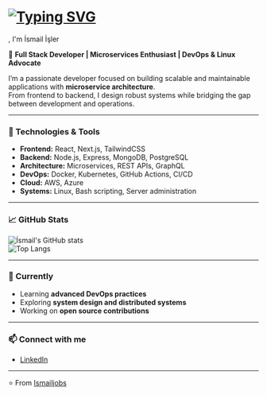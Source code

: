 # [![Typing SVG](https://readme-typing-svg.herokuapp.com?size=24&duration=3000&color=E69D34&center=true&vCenter=true&lines=Hi+there!+👋;I'm+İsmail+İşler;Full+Stack+Developer;Microservices+Architect;DevOps+%26+Linux+Advocate)](https://git.io/typing-svg)
, I'm İsmail İşler

🚀 **Full Stack Developer | Microservices Enthusiast | DevOps & Linux Advocate**

I’m a passionate developer focused on building scalable and maintainable applications with **microservice architecture**.  
From frontend to backend, I design robust systems while bridging the gap between development and operations.  

---

### 🔧 Technologies & Tools
- **Frontend:** React, Next.js, TailwindCSS  
- **Backend:** Node.js, Express, MongoDB, PostgreSQL  
- **Architecture:** Microservices, REST APIs, GraphQL  
- **DevOps:** Docker, Kubernetes, GitHub Actions, CI/CD  
- **Cloud:** AWS, Azure  
- **Systems:** Linux, Bash scripting, Server administration  

---

### 📈 GitHub Stats
![İsmail's GitHub stats](https://github-readme-stats.vercel.app/api?username=Ismailjobs&show_icons=true&theme=radical)  
![Top Langs](https://github-readme-stats.vercel.app/api/top-langs/?username=Ismailjobs&layout=compact&theme=radical)

---

### 🌱 Currently
- Learning **advanced DevOps practices**  
- Exploring **system design and distributed systems**  
- Working on **open source contributions**  

---

### 📫 Connect with me
- [LinkedIn](www.linkedin.com/in/ismail-işler-4114b7280)
  
---
⭐️ From [Ismailjobs](https://github.com/Ismailjobs)
